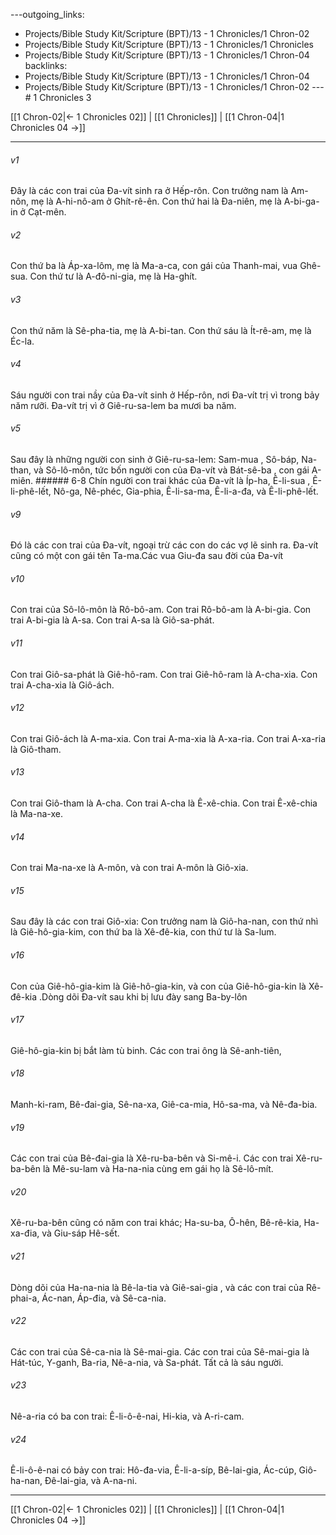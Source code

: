 ---outgoing_links:
  - Projects/Bible Study Kit/Scripture (BPT)/13 - 1 Chronicles/1 Chron-02
  - Projects/Bible Study Kit/Scripture (BPT)/13 - 1 Chronicles/1 Chronicles
  - Projects/Bible Study Kit/Scripture (BPT)/13 - 1 Chronicles/1 Chron-04
backlinks:
  - Projects/Bible Study Kit/Scripture (BPT)/13 - 1 Chronicles/1 Chron-04
  - Projects/Bible Study Kit/Scripture (BPT)/13 - 1 Chronicles/1 Chron-02
---# 1 Chronicles 3

[[1 Chron-02|← 1 Chronicles 02]] | [[1 Chronicles]] | [[1 Chron-04|1 Chronicles 04 →]]
***



###### v1 
Đây là các con trai của Đa-vít sinh ra ở Hếp-rôn. Con trưởng nam là Am-nôn, mẹ là A-hi-nô-am ở Ghít-rê-ên. Con thứ hai là Đa-niên, mẹ là A-bi-ga-in ở Cạt-mên. 

###### v2 
Con thứ ba là Áp-xa-lôm, mẹ là Ma-a-ca, con gái của Thanh-mai, vua Ghê-sua. Con thứ tư là A-đô-ni-gia, mẹ là Ha-ghít. 

###### v3 
Con thứ năm là Sê-pha-tia, mẹ là A-bi-tan. Con thứ sáu là Ít-rê-am, mẹ là Éc-la. 

###### v4 
Sáu người con trai nầy của Đa-vít sinh ở Hếp-rôn, nơi Đa-vít trị vì trong bảy năm rưỡi. Đa-vít trị vì ở Giê-ru-sa-lem ba mươi ba năm. 

###### v5 
Sau đây là những người con sinh ở Giê-ru-sa-lem: Sam-mua , Sô-báp, Na-than, và Sô-lô-môn, tức bốn người con của Đa-vít và Bát-sê-ba , con gái A-miên. ###### 6-8 Chín người con trai khác của Đa-vít là Íp-ha, Ê-li-sua , Ê-li-phê-lết, Nô-ga, Nê-phéc, Gia-phia, Ê-li-sa-ma, Ê-li-a-đa, và Ê-li-phê-lết. 

###### v9 
Đó là các con trai của Đa-vít, ngoại trừ các con do các vợ lẽ sinh ra. Đa-vít cũng có một con gái tên Ta-ma.Các vua Giu-đa sau đời của Đa-vít 

###### v10 
Con trai của Sô-lô-môn là Rô-bô-am. Con trai Rô-bô-am là A-bi-gia. Con trai A-bi-gia là A-sa. Con trai A-sa là Giô-sa-phát. 

###### v11 
Con trai Giô-sa-phát là Giê-hô-ram. Con trai Giê-hô-ram là A-cha-xia. Con trai A-cha-xia là Giô-ách. 

###### v12 
Con trai Giô-ách là A-ma-xia. Con trai A-ma-xia là A-xa-ria. Con trai A-xa-ria là Giô-tham. 

###### v13 
Con trai Giô-tham là A-cha. Con trai A-cha là Ê-xê-chia. Con trai Ê-xê-chia là Ma-na-xe. 

###### v14 
Con trai Ma-na-xe là A-môn, và con trai A-môn là Giô-xia. 

###### v15 
Sau đây là các con trai Giô-xia: Con trưởng nam là Giô-ha-nan, con thứ nhì là Giê-hô-gia-kim, con thứ ba là Xê-đê-kia, con thứ tư là Sa-lum. 

###### v16 
Con của Giê-hô-gia-kim là Giê-hô-gia-kin, và con của Giê-hô-gia-kin là Xê-đê-kia .Dòng dõi Đa-vít sau khi bị lưu đày sang Ba-by-lôn 

###### v17 
Giê-hô-gia-kin bị bắt làm tù binh. Các con trai ông là Sê-anh-tiên, 

###### v18 
Manh-ki-ram, Bê-đai-gia, Sê-na-xa, Giê-ca-mia, Hô-sa-ma, và Nê-đa-bia. 

###### v19 
Các con trai của Bê-đai-gia là Xê-ru-ba-bên và Si-mê-i. Các con trai Xê-ru-ba-bên là Mê-su-lam và Ha-na-nia cùng em gái họ là Sê-lô-mít. 

###### v20 
Xê-ru-ba-bên cũng có năm con trai khác; Ha-su-ba, Ô-hên, Bê-rê-kia, Ha-xa-đia, và Giu-sáp Hê-sết. 

###### v21 
Dòng dõi của Ha-na-nia là Bê-la-tia và Giê-sai-gia , và các con trai của Rê-phai-a, Ác-nan, Áp-đia, và Sê-ca-nia. 

###### v22 
Các con trai của Sê-ca-nia là Sê-mai-gia. Các con trai của Sê-mai-gia là Hát-túc, Y-ganh, Ba-ria, Nê-a-nia, và Sa-phát. Tất cả là sáu người. 

###### v23 
Nê-a-ria có ba con trai: Ê-li-ô-ê-nai, Hi-kia, và A-ri-cam. 

###### v24 
Ê-li-ô-ê-nai có bảy con trai: Hô-đa-via, Ê-li-a-síp, Bê-lai-gia, Ác-cúp, Giô-ha-nan, Đê-lai-gia, và A-na-ni.

***
[[1 Chron-02|← 1 Chronicles 02]] | [[1 Chronicles]] | [[1 Chron-04|1 Chronicles 04 →]]
